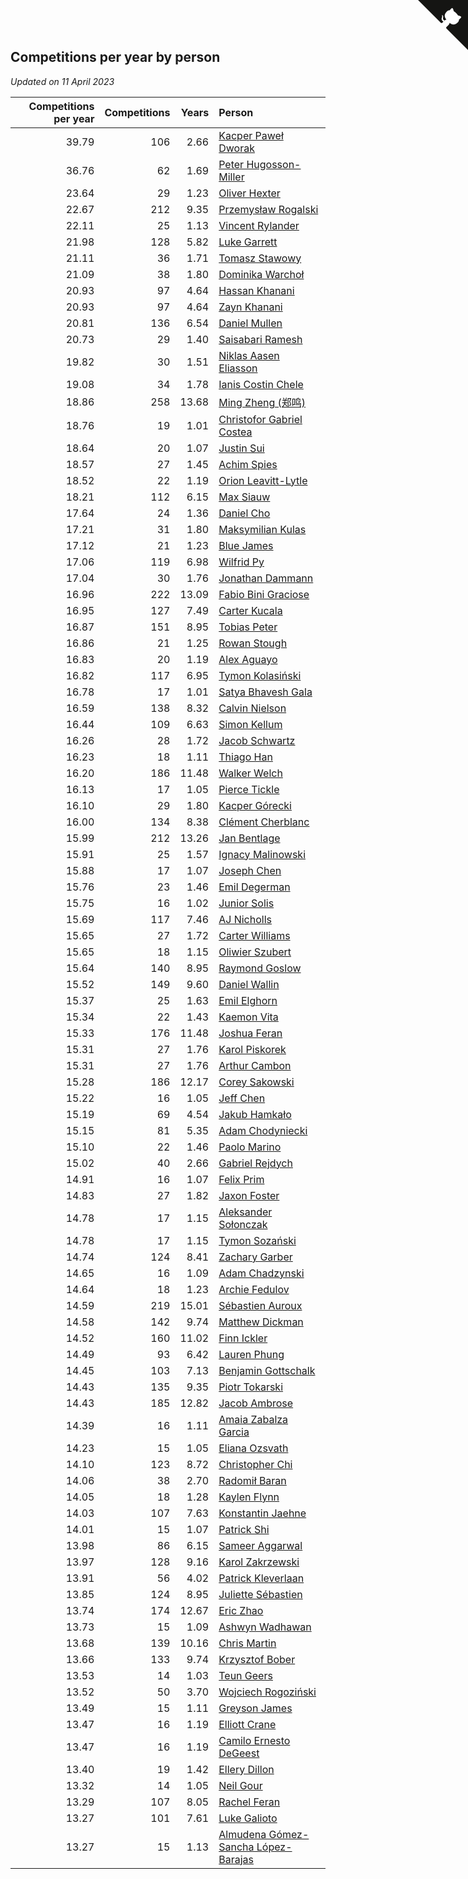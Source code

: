 ## Competitions per year by person

*Updated on 11 April 2023*

| Competitions per year | Competitions | Years | Person |
| ---: | ---: | ---: | :--- |
| 39.79 | 106 | 2.66 | [Kacper Paweł Dworak](https://www.worldcubeassociation.org/persons/2020DWOR01) |
| 36.76 | 62 | 1.69 | [Peter Hugosson-Miller](https://www.worldcubeassociation.org/persons/2021HUGO01) |
| 23.64 | 29 | 1.23 | [Oliver Hexter](https://www.worldcubeassociation.org/persons/2022HEXT01) |
| 22.67 | 212 | 9.35 | [Przemysław Rogalski](https://www.worldcubeassociation.org/persons/2013ROGA02) |
| 22.11 | 25 | 1.13 | [Vincent Rylander](https://www.worldcubeassociation.org/persons/2022RYLA01) |
| 21.98 | 128 | 5.82 | [Luke Garrett](https://www.worldcubeassociation.org/persons/2017GARR05) |
| 21.11 | 36 | 1.71 | [Tomasz Stawowy](https://www.worldcubeassociation.org/persons/2021STAW01) |
| 21.09 | 38 | 1.80 | [Dominika Warchoł](https://www.worldcubeassociation.org/persons/2021WARC01) |
| 20.93 | 97 | 4.64 | [Hassan Khanani](https://www.worldcubeassociation.org/persons/2018KHAN26) |
| 20.93 | 97 | 4.64 | [Zayn Khanani](https://www.worldcubeassociation.org/persons/2018KHAN28) |
| 20.81 | 136 | 6.54 | [Daniel Mullen](https://www.worldcubeassociation.org/persons/2016MULL04) |
| 20.73 | 29 | 1.40 | [Saisabari Ramesh](https://www.worldcubeassociation.org/persons/2021RAME01) |
| 19.82 | 30 | 1.51 | [Niklas Aasen Eliasson](https://www.worldcubeassociation.org/persons/2021ELIA01) |
| 19.08 | 34 | 1.78 | [Ianis Costin Chele](https://www.worldcubeassociation.org/persons/2021CHEL01) |
| 18.86 | 258 | 13.68 | [Ming Zheng (郑鸣)](https://www.worldcubeassociation.org/persons/2009ZHEN11) |
| 18.76 | 19 | 1.01 | [Christofor Gabriel Costea](https://www.worldcubeassociation.org/persons/2022COST03) |
| 18.64 | 20 | 1.07 | [Justin Sui](https://www.worldcubeassociation.org/persons/2022SUIJ01) |
| 18.57 | 27 | 1.45 | [Achim Spies](https://www.worldcubeassociation.org/persons/2021SPIE01) |
| 18.52 | 22 | 1.19 | [Orion Leavitt-Lytle](https://www.worldcubeassociation.org/persons/2022LEAV01) |
| 18.21 | 112 | 6.15 | [Max Siauw](https://www.worldcubeassociation.org/persons/2017SIAU02) |
| 17.64 | 24 | 1.36 | [Daniel Cho](https://www.worldcubeassociation.org/persons/2021CHOD01) |
| 17.21 | 31 | 1.80 | [Maksymilian Kulas](https://www.worldcubeassociation.org/persons/2021KULA02) |
| 17.12 | 21 | 1.23 | [Blue James](https://www.worldcubeassociation.org/persons/2022JAME01) |
| 17.06 | 119 | 6.98 | [Wilfrid Py](https://www.worldcubeassociation.org/persons/2016PYWI01) |
| 17.04 | 30 | 1.76 | [Jonathan Dammann](https://www.worldcubeassociation.org/persons/2021DAMM01) |
| 16.96 | 222 | 13.09 | [Fabio Bini Graciose](https://www.worldcubeassociation.org/persons/2010GRAC02) |
| 16.95 | 127 | 7.49 | [Carter Kucala](https://www.worldcubeassociation.org/persons/2015KUCA01) |
| 16.87 | 151 | 8.95 | [Tobias Peter](https://www.worldcubeassociation.org/persons/2014PETE03) |
| 16.86 | 21 | 1.25 | [Rowan Stough](https://www.worldcubeassociation.org/persons/2022STOU01) |
| 16.83 | 20 | 1.19 | [Alex Aguayo](https://www.worldcubeassociation.org/persons/2022AGUA01) |
| 16.82 | 117 | 6.95 | [Tymon Kolasiński](https://www.worldcubeassociation.org/persons/2016KOLA02) |
| 16.78 | 17 | 1.01 | [Satya Bhavesh Gala](https://www.worldcubeassociation.org/persons/2022GALA03) |
| 16.59 | 138 | 8.32 | [Calvin Nielson](https://www.worldcubeassociation.org/persons/2014NIEL03) |
| 16.44 | 109 | 6.63 | [Simon Kellum](https://www.worldcubeassociation.org/persons/2016KELL12) |
| 16.26 | 28 | 1.72 | [Jacob Schwartz](https://www.worldcubeassociation.org/persons/2021SCHW01) |
| 16.23 | 18 | 1.11 | [Thiago Han](https://www.worldcubeassociation.org/persons/2022HANT01) |
| 16.20 | 186 | 11.48 | [Walker Welch](https://www.worldcubeassociation.org/persons/2011WELC01) |
| 16.13 | 17 | 1.05 | [Pierce Tickle](https://www.worldcubeassociation.org/persons/2022TICK01) |
| 16.10 | 29 | 1.80 | [Kacper Górecki](https://www.worldcubeassociation.org/persons/2021GORE01) |
| 16.00 | 134 | 8.38 | [Clément Cherblanc](https://www.worldcubeassociation.org/persons/2014CHER05) |
| 15.99 | 212 | 13.26 | [Jan Bentlage](https://www.worldcubeassociation.org/persons/2010BENT01) |
| 15.91 | 25 | 1.57 | [Ignacy Malinowski](https://www.worldcubeassociation.org/persons/2021MALI02) |
| 15.88 | 17 | 1.07 | [Joseph Chen](https://www.worldcubeassociation.org/persons/2022CHEN16) |
| 15.76 | 23 | 1.46 | [Emil Degerman](https://www.worldcubeassociation.org/persons/2021DEGE01) |
| 15.75 | 16 | 1.02 | [Junior Solis](https://www.worldcubeassociation.org/persons/2022SOLI03) |
| 15.69 | 117 | 7.46 | [AJ Nicholls](https://www.worldcubeassociation.org/persons/2015NICH04) |
| 15.65 | 27 | 1.72 | [Carter Williams](https://www.worldcubeassociation.org/persons/2021WILL06) |
| 15.65 | 18 | 1.15 | [Oliwier Szubert](https://www.worldcubeassociation.org/persons/2022SZUB01) |
| 15.64 | 140 | 8.95 | [Raymond Goslow](https://www.worldcubeassociation.org/persons/2014GOSL01) |
| 15.52 | 149 | 9.60 | [Daniel Wallin](https://www.worldcubeassociation.org/persons/2013WALL03) |
| 15.37 | 25 | 1.63 | [Emil Elghorn](https://www.worldcubeassociation.org/persons/2021ELGH01) |
| 15.34 | 22 | 1.43 | [Kaemon Vita](https://www.worldcubeassociation.org/persons/2021VITA01) |
| 15.33 | 176 | 11.48 | [Joshua Feran](https://www.worldcubeassociation.org/persons/2011FERA01) |
| 15.31 | 27 | 1.76 | [Karol Piskorek](https://www.worldcubeassociation.org/persons/2021PISK01) |
| 15.31 | 27 | 1.76 | [Arthur Cambon](https://www.worldcubeassociation.org/persons/2021CAMB01) |
| 15.28 | 186 | 12.17 | [Corey Sakowski](https://www.worldcubeassociation.org/persons/2011SAKO01) |
| 15.22 | 16 | 1.05 | [Jeff Chen](https://www.worldcubeassociation.org/persons/2022CHEN19) |
| 15.19 | 69 | 4.54 | [Jakub Hamkało](https://www.worldcubeassociation.org/persons/2018HAMK01) |
| 15.15 | 81 | 5.35 | [Adam Chodyniecki](https://www.worldcubeassociation.org/persons/2017CHOD02) |
| 15.10 | 22 | 1.46 | [Paolo Marino](https://www.worldcubeassociation.org/persons/2021MARI04) |
| 15.02 | 40 | 2.66 | [Gabriel Rejdych](https://www.worldcubeassociation.org/persons/2020REJD01) |
| 14.91 | 16 | 1.07 | [Felix Prim](https://www.worldcubeassociation.org/persons/2022PRIM01) |
| 14.83 | 27 | 1.82 | [Jaxon Foster](https://www.worldcubeassociation.org/persons/2021FOST01) |
| 14.78 | 17 | 1.15 | [Aleksander Sołonczak](https://www.worldcubeassociation.org/persons/2022SOLO01) |
| 14.78 | 17 | 1.15 | [Tymon Sozański](https://www.worldcubeassociation.org/persons/2022SOZA01) |
| 14.74 | 124 | 8.41 | [Zachary Garber](https://www.worldcubeassociation.org/persons/2014GARB01) |
| 14.65 | 16 | 1.09 | [Adam Chadzynski](https://www.worldcubeassociation.org/persons/2022CHAD02) |
| 14.64 | 18 | 1.23 | [Archie Fedulov](https://www.worldcubeassociation.org/persons/2022FEDU01) |
| 14.59 | 219 | 15.01 | [Sébastien Auroux](https://www.worldcubeassociation.org/persons/2008AURO01) |
| 14.58 | 142 | 9.74 | [Matthew Dickman](https://www.worldcubeassociation.org/persons/2013DICK01) |
| 14.52 | 160 | 11.02 | [Finn Ickler](https://www.worldcubeassociation.org/persons/2012ICKL01) |
| 14.49 | 93 | 6.42 | [Lauren Phung](https://www.worldcubeassociation.org/persons/2016PHUN02) |
| 14.45 | 103 | 7.13 | [Benjamin Gottschalk](https://www.worldcubeassociation.org/persons/2016GOTT01) |
| 14.43 | 135 | 9.35 | [Piotr Tokarski](https://www.worldcubeassociation.org/persons/2013TOKA01) |
| 14.43 | 185 | 12.82 | [Jacob Ambrose](https://www.worldcubeassociation.org/persons/2010AMBR01) |
| 14.39 | 16 | 1.11 | [Amaia Zabalza Garcia](https://www.worldcubeassociation.org/persons/2022GARC03) |
| 14.23 | 15 | 1.05 | [Eliana Ozsvath](https://www.worldcubeassociation.org/persons/2022OZSV01) |
| 14.10 | 123 | 8.72 | [Christopher Chi](https://www.worldcubeassociation.org/persons/2014CHIC01) |
| 14.06 | 38 | 2.70 | [Radomił Baran](https://www.worldcubeassociation.org/persons/2020BARA02) |
| 14.05 | 18 | 1.28 | [Kaylen Flynn](https://www.worldcubeassociation.org/persons/2022FLYN01) |
| 14.03 | 107 | 7.63 | [Konstantin Jaehne](https://www.worldcubeassociation.org/persons/2015JAEH01) |
| 14.01 | 15 | 1.07 | [Patrick Shi](https://www.worldcubeassociation.org/persons/2022SHIP01) |
| 13.98 | 86 | 6.15 | [Sameer Aggarwal](https://www.worldcubeassociation.org/persons/2017AGGA01) |
| 13.97 | 128 | 9.16 | [Karol Zakrzewski](https://www.worldcubeassociation.org/persons/2014ZAKR01) |
| 13.91 | 56 | 4.02 | [Patrick Kleverlaan](https://www.worldcubeassociation.org/persons/2019KLEV01) |
| 13.85 | 124 | 8.95 | [Juliette Sébastien](https://www.worldcubeassociation.org/persons/2014SEBA01) |
| 13.74 | 174 | 12.67 | [Eric Zhao](https://www.worldcubeassociation.org/persons/2010ZHAO19) |
| 13.73 | 15 | 1.09 | [Ashwyn Wadhawan](https://www.worldcubeassociation.org/persons/2022WADH02) |
| 13.68 | 139 | 10.16 | [Chris Martin](https://www.worldcubeassociation.org/persons/2013MART03) |
| 13.66 | 133 | 9.74 | [Krzysztof Bober](https://www.worldcubeassociation.org/persons/2013BOBE01) |
| 13.53 | 14 | 1.03 | [Teun Geers](https://www.worldcubeassociation.org/persons/2022GEER01) |
| 13.52 | 50 | 3.70 | [Wojciech Rogoziński](https://www.worldcubeassociation.org/persons/2019ROGO04) |
| 13.49 | 15 | 1.11 | [Greyson James](https://www.worldcubeassociation.org/persons/2022JAME02) |
| 13.47 | 16 | 1.19 | [Elliott Crane](https://www.worldcubeassociation.org/persons/2022CRAN01) |
| 13.47 | 16 | 1.19 | [Camilo Ernesto DeGeest](https://www.worldcubeassociation.org/persons/2022DEGE01) |
| 13.40 | 19 | 1.42 | [Ellery Dillon](https://www.worldcubeassociation.org/persons/2021DILL03) |
| 13.32 | 14 | 1.05 | [Neil Gour](https://www.worldcubeassociation.org/persons/2022GOUR01) |
| 13.29 | 107 | 8.05 | [Rachel Feran](https://www.worldcubeassociation.org/persons/2015FERA01) |
| 13.27 | 101 | 7.61 | [Luke Galioto](https://www.worldcubeassociation.org/persons/2015GALI02) |
| 13.27 | 15 | 1.13 | [Almudena Gómez-Sancha López-Barajas](https://www.worldcubeassociation.org/persons/2022GOME03) |


<a href="https://github.com/jonatanklosko/wca_statistics" class="github-corner" aria-label="View source on Github"><svg width="80" height="80" viewBox="0 0 250 250" style="fill:#151513; color:#fff; position: absolute; top: 0; border: 0; right: 0;" aria-hidden="true"><path d="M0,0 L115,115 L130,115 L142,142 L250,250 L250,0 Z"></path><path d="M128.3,109.0 C113.8,99.7 119.0,89.6 119.0,89.6 C122.0,82.7 120.5,78.6 120.5,78.6 C119.2,72.0 123.4,76.3 123.4,76.3 C127.3,80.9 125.5,87.3 125.5,87.3 C122.9,97.6 130.6,101.9 134.4,103.2" fill="currentColor" style="transform-origin: 130px 106px;" class="octo-arm"></path><path d="M115.0,115.0 C114.9,115.1 118.7,116.5 119.8,115.4 L133.7,101.6 C136.9,99.2 139.9,98.4 142.2,98.6 C133.8,88.0 127.5,74.4 143.8,58.0 C148.5,53.4 154.0,51.2 159.7,51.0 C160.3,49.4 163.2,43.6 171.4,40.1 C171.4,40.1 176.1,42.5 178.8,56.2 C183.1,58.6 187.2,61.8 190.9,65.4 C194.5,69.0 197.7,73.2 200.1,77.6 C213.8,80.2 216.3,84.9 216.3,84.9 C212.7,93.1 206.9,96.0 205.4,96.6 C205.1,102.4 203.0,107.8 198.3,112.5 C181.9,128.9 168.3,122.5 157.7,114.1 C157.9,116.9 156.7,120.9 152.7,124.9 L141.0,136.5 C139.8,137.7 141.6,141.9 141.8,141.8 Z" fill="currentColor" class="octo-body"></path></svg></a><style>.github-corner:hover .octo-arm{animation:octocat-wave 560ms ease-in-out}@keyframes octocat-wave{0%,100%{transform:rotate(0)}20%,60%{transform:rotate(-25deg)}40%,80%{transform:rotate(10deg)}}@media (max-width:500px){.github-corner:hover .octo-arm{animation:none}.github-corner .octo-arm{animation:octocat-wave 560ms ease-in-out}}</style>
